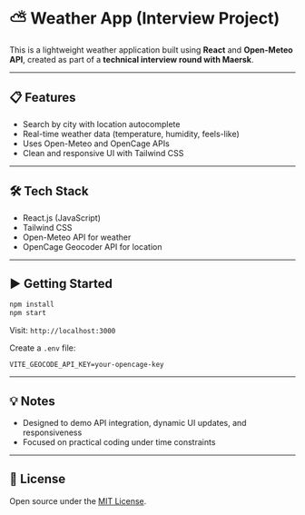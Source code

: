 # ⛅ Weather App (Interview Project)

This is a lightweight weather application built using **React** and **Open-Meteo API**, created as part of a **technical interview round with Maersk**.

---

## 📋 Features
- Search by city with location autocomplete
- Real-time weather data (temperature, humidity, feels-like)
- Uses Open-Meteo and OpenCage APIs
- Clean and responsive UI with Tailwind CSS

---

## 🛠 Tech Stack
- React.js (JavaScript)
- Tailwind CSS
- Open-Meteo API for weather
- OpenCage Geocoder API for location

---

## ▶️ Getting Started
```bash
npm install
npm start
```

Visit: `http://localhost:3000`

Create a `.env` file:
```env
VITE_GEOCODE_API_KEY=your-opencage-key
```

---

## 💡 Notes
- Designed to demo API integration, dynamic UI updates, and responsiveness
- Focused on practical coding under time constraints

---

## 📄 License
Open source under the [MIT License](LICENSE).
